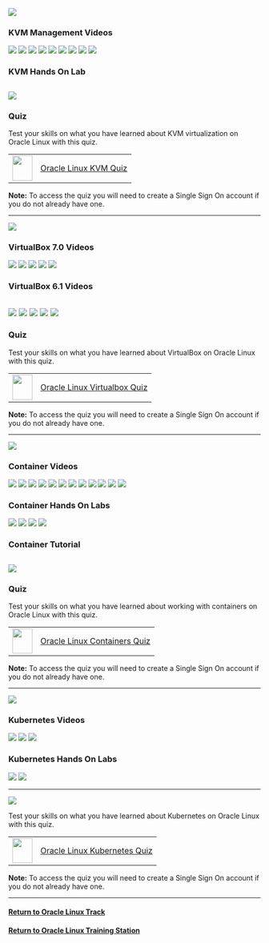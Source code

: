 ![](../../common/images/OL-virt-kvm.png)

### KVM Management Videos

[![](../../common/images/kvm_tmp.png)](https://youtu.be/ALtnopSysY4)
[![](../../common/images/cockpit_tmp.png)](https://youtu.be/-Z3AwP2HPa4)
[![](../../common/images/usingcockpit_tmp.png)](https://youtu.be/daHQeCY13s8)
[![](../../common/images/nat_tmp.png)](https://youtu.be/2MEqDxOeuDw)
[![](../../common/images/bridge_tmp.png)](https://youtu.be/OAfIb7gtang)
[![](../../common/images/usingbridge_tmp.png)](https://youtu.be/CXBTBxFoSKI)
[![](../../common/images/switch_tmp.png)](https://youtu.be/hMstMTqzP_Q)
[![](../../common/images/convert_tmp.png)](https://youtu.be/7gZLiTa3150)
[![](../../common/images/adddisk_tmp.png)](https://youtu.be/B3h_DWOMwrk)

### KVM Hands On Lab

[![](../../common/images/createvmkvm_lab.png)](https://luna.oracle.com/lab/1671b073-895c-4800-bd60-cfe1f445074c)
---
### Quiz
Test your skills on what you have learned about KVM virtualization on Oracle Linux with this quiz.   
 
<table>
    <tr>
    <td><img src="../../common/images/quiz_v2.png" width="40" height="50"></td>
    <td><a href="https://apexapps.oracle.com/pls/apex/f?p=ST_QUIZ:200:0::::P200_QUIZ_KEY:CPXRPS1">Oracle Linux KVM Quiz</a></td>
  </tr>
</table>    
<b>Note:</b> To access the quiz you will need to create a Single Sign On account if you do not already have one.

---
![](../../common/images/OL-virt-virtbox2.png)

### VirtualBox 7.0 Videos

[![](../../common/images/integrate-vbox7-oci.png)](https://youtu.be/3roYMw-D2ks)
[![](../../common/images/configure-networking-vbx7.png)](https://youtu.be/wi853qbgXh4)
[![](../../common/images/manage-oci-vbx7.png)](https://youtu.be/uFEN4Di-WDE)
[![](../../common/images/import-oci-to-vbox7.png)](https://youtu.be/xGoE8X5NqkM)
[![](../../common/images/export-vms-to-oci-vbx7.png)](https://youtu.be/KZAw45DeIMw)

### VirtualBox 6.1 Videos

[![](../../common/images/instVB_tmp.png)](https://youtu.be/Dl2CxAoSC5o)
[![](../../common/images/instVBext_tmp.png)](https://youtu.be/wHOYAGQtOcM)
[![](../../common/images/createVM_tmp.png)](https://youtu.be/E5fGTh2XT10)
[![](../../common/images/instVBga_tmp.png)](https://youtu.be/NmFN7azdZzY)
[![](../../common/images/expVB_tmp.png)](https://youtu.be/jEDfsovNNyg)
---
### Quiz
Test your skills on what you have learned about VirtualBox on Oracle Linux with this quiz.   
 
<table>
    <tr>
    <td><img src="../../common/images/quiz_v2.png" width="40" height="50"></td>
    <td><a href="https://apexapps.oracle.com/pls/apex/f?p=ST_QUIZ:200:0::::P200_QUIZ_KEY:31YKIU">Oracle Linux Virtualbox Quiz</a></td>
  </tr>
</table>    
<b>Note:</b> To access the quiz you will need to create a Single Sign On account if you do not already have one.

--- 
![](../../common/images/OL-virt-containers.png)

### Container Videos

[![](../../common/images/contov_tmp.png)](https://youtu.be/V9sOZHfuvVM)
[![](../../common/images/arecontvm_tmp.png)](https://youtu.be/AvNDTpmHOMk)
[![](../../common/images/instpbs_tmp.png)](https://youtu.be/L9Arzr88p0M)
[![](../../common/images/pull_tmp.png)](https://youtu.be/QmZE-lFNzk4)
[![](../../common/images/usepr_tmp.png)](https://youtu.be/q57hNilpakk)
[![](../../common/images/createlr_tmp.png)](https://youtu.be/8wVmR_5YyCk)
[![](../../common/images/run_tmp.png)](https://youtu.be/PXeKEIdaTBs)
[![](../../common/images/imagelay_tmp.png)](https://youtu.be/i9KKMM0RiDI)
[![](../../common/images/bind_tmp.png)](https://youtu.be/Kw5vdNRRaZc)
[![](../../common/images/vol_tmp.png)](https://youtu.be/qIjTMOfGa_Y)
[![](../../common/images/dfile_tmp.png)](https://youtu.be/AkvluNPzGSY)
[![](../../common/images/chroot_tmp.png)](https://youtu.be/dxzwxvn621w)

### Container Hands On Labs

[![](../../common/images/podman_lab2.png)](https://luna.oracle.com/lab/4fa11b26-6c31-4595-ac00-b6c6af97f417)
[![](../../common/images/stor_podman_lab2.png)](https://luna.oracle.com/lab/0dde3b49-0b91-423e-a126-5e718e05ca64)
[![](../../common/images/usecont_lab2.png)](https://luna.oracle.com/lab/42ce804b-ce7c-4fc0-9baf-aaccc4d80495)
[![](../../common/images/nfs_podman.png)](https://luna.oracle.com/lab/556e1401-568f-447e-8c0b-c94a86b1114f)

### Container Tutorial

[![](../../common/images/multi_lab.png)](https://docs.oracle.com/en/learn/oracle-linux-platform-images/index.html)
---
### Quiz
Test your skills on what you have learned about working with containers on Oracle Linux with this quiz.   
 
<table>
    <tr>
    <td><img src="../../common/images/quiz_v2.png" width="40" height="50"></td>
    <td><a href="https://apexapps.oracle.com/pls/apex/f?p=ST_QUIZ:200:0::::P200_QUIZ_KEY:CS8UESN">Oracle Linux Containers Quiz</a></td>
  </tr>
</table>    
<b>Note:</b> To access the quiz you will need to create a Single Sign On account if you do not already have one.

---
![](../../common/images/OL-virt-kubern.png)

### Kubernetes Videos

[![](../../common/images/tour_tmp.png)](https://youtu.be/syBe1H-qe8U)
[![](../../common/images/kubres_tmp.png)](https://youtu.be/e5m3TlvM4y4)
[![](../../common/images/minikub_tmp.png)](https://youtu.be/u1qY8ax0U44)

### Kubernetes Hands On Labs

[![](../../common/images/mini_lab.png)](https://luna.oracle.com/lab/8b2f7860-3204-4cd3-8d55-3f6de9ca03c2)
[![](../../common/images/runkub_lab.png)](https://luna.oracle.com/lab/01e69515-8cda-4d6e-89af-849f324c4b7f)

---

![](../../common/images/quiz1.png)
   
  
Test your skills on what you have learned about Kubernetes on Oracle Linux with this quiz.   
 
<table>
    <tr>
    <td><img src="../../common/images/quiz_v2.png" width="40" height="50"></td>
    <td><a href="https://apexapps.oracle.com/pls/apex/f?p=ST_QUIZ:200:0::::P200_QUIZ_KEY:BPJX2YO">Oracle Linux Kubernetes Quiz</a></td>
  </tr>
</table>    
<b>Note:</b> To access the quiz you will need to create a Single Sign On account if you do not already have one.

---
#### [Return to Oracle Linux Track](../ol.md)

#### [Return to Oracle Linux Training Station](../../README.md)
